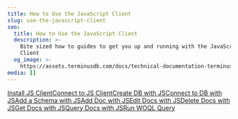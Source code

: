 ```yaml
---
title: How to Use the JavaScript Client
slug: use-the-javascript-client
seo:
  title: How to Use the JavaScript Client
  description: >-
    Bite sized how to guides to get you up and running with the JavaScript
    Client
  og_image: >-
    https://assets.terminusdb.com/docs/technical-documentation-terminuscms-og.png
media: []
---
```


[Install JS Client](/docs/install-terminusdb-js-client/)[Connect to JS Client](/docs/connect-with-the-javascript-client/)[Create DB with JS](/docs/create-a-database/)[Connect to DB with JS](/docs/connect-to-a-database/)[Add a Schema with JS](/docs/add-a-schema/)[Add Doc with JS](/docs/add-a-document/)[Edit Docs with JS](/docs/edit-a-document/)[Delete Docs with JS](/docs/delete-a-document/)[Get Docs with JS](/docs/get-documents/)[Query Docs with JS](/docs/query-documents/)[Run WOQL Query](/docs/run-woql-query/)